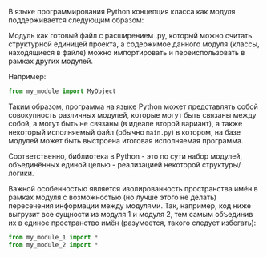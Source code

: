В языке программирования Python концепция класса как модуля поддерживается следующим образом:

Модуль как готовый файл с расширением .py, который можно считать структурной единицей проекта, а содержимое данного модуля (классы, находящиеся в файле) можно импортировать и переиспользовать в рамках других модулей.

Например:
```py
from my_module import MyObject
```
  
Таким образом, программа на языке Python может представлять собой совокупность различных модулей, которые могут быть связаны между собой, а могут быть не связаны (в идеале второй вариант), 
а также некоторый исполняемый файл (обычно `main.py`) в котором, на базе модулей может быть выстроена итоговая исполняемая программа.

Соответственно, библиотека в Python - это по сути набор модулей, объединённых единой целью - реализацией некоторой структуры/логики.

Важной особенностью является изолированность пространства имён в рамках модуля с возможностью (но лучше этого не делать) пересечения информации между модулями.
Так, например, код ниже выгрузит все сущности из модуля 1 и модуля 2, тем самым объединив их в единое пространство имён (разумеется, такого следует избегать):

```py
from my_module_1 import *
from my_module_2 import *
```

